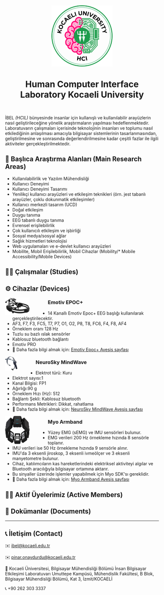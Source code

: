 <h1 align="center">
  <br>
  <a href="https://github.com/HCILab-KocaeliUniversity"><img src="https://github.com/HCILab-KocaeliUniversity/.github/blob/main/profile/Media/logo/HCI-IBEL.png" alt="Human Computer Interface Laboratory Kocaeli University" width="200"></a>
  <br>
  <br>
  Human Computer Interface Laboratory Kocaeli University
  <br>
</h1>

<br>


İBEL *(HCIL)* bünyesinde insanlar için kullanışlı ve kullanılabilir arayüzlerin nasıl geliştirileceğine yönelik araştırmaların yapılması hedeflenmektedir. Laboratuvarın çalışmaları içerisinde teknolojinin insanları ve toplumu nasıl etkilediğinin anlaşılması amacıyla bilgisayar sistemlerinin tasarlanmasından, geliştirilmesine ve sonrasında değerlendirilmesine kadar çeşitli fazlar ile ilgili aktiviteler gerçekleştirilmektedir.

## 🔎 Başlıca Araştırma Alanları (Main Research Areas)
* Kullanılabilirlik ve Yazılım Mühendisliği 
* Kullanıcı Deneyimi
* Kullanıcı Deneyimi Tasarımı
* Yenilikçi kullanıcı arayüzleri ve etkileşim teknikleri (örn. jest tabanlı arayüzler, çoklu dokunmatik etkileşimler) 
* Kullanıcı merkezli tasarım (UCD) 
* Doğal etkileşim 
* Duygu tanıma
* EEG tabanlı duygu tanıma
* Evrensel erişilebilirlik 
* Çok kullanıcılı etkileşim ve işbirliği 
* Sosyal medya/sosyal ağlar 
* Sağlık hizmetleri teknolojisi 
* Web uygulamaları ve e-devlet kullanıcı arayüzleri 
* Mobilite, Mobil Erişilebilirlik, Mobil Cihazlar (Mobility/* Mobile Accessibility/Mobile Devices)

## 👩‍💻 Çalışmalar (Studies)

## ⚙️ Cihazlar (Devices)


<a href="https://avesis.kocaeli.edu.tr/arastirma-grubu/ibel/cihaz/92/emotiv-epoc-14-kanalli-kablosuz-eeg-baslik">
<img
  src="https://github.com/HCILab-KocaeliUniversity/.github/blob/main/profile/Media/devices/EmotivEpoc%2B.png"
  alt="EmotivEPOC+"
  title="EmotivEPOC+"
  style="display: inline-block; float: left; margin-right: 60px; max-width: 80px"></a>

  
### Emotiv EPOC+

* 14 Kanallı Emotiv Epoc+ EEG başlığı kullanılarak gerçekleştirilecektir.
* AF3, F7, F3, FC5, T7, P7, O1, O2, P8, T8, FC6, F4, F8, AF4
* Örneklem oranı 128 Hz 
* Tuzlu su bazlı ıslak sensörler
* Kablosuz bluetooth bağlantı
* Emotiv PRO
* 📃 Daha fazla bilgi almak için: [Emotiv Epoc+ Avesis sayfası](https://avesis.kocaeli.edu.tr/arastirma-grubu/ibel/cihaz/92/emotiv-epoc-14-kanalli-kablosuz-eeg-baslik)


<a href="https://avesis.kocaeli.edu.tr/arastirma-grubu/ibel/cihaz/93/neursosky-mindwave-mobil-2-eeg-baslik">
<img
  src="https://github.com/HCILab-KocaeliUniversity/.github/blob/main/profile/Media/devices/NeursoSkyMindWave.png"
  alt="NeursoSkyMindWave"
  title="NeursoSkyMindWave"
  style="display: inline-block; float: left; margin-right: 60px; max-width: 40px">
</a>

### NeuroSky MindWave

* Elektrot türü: Kuru 
* Elektrot sayısı:1
* Kanal Bilgisi: FP1
* Ağırlığı:90 g 
* Örneklem Hızı (Hz): 512 
* Bağlantı Şekli: Kablosuz bluetooth
* Performans Metrikleri: Dikkat, rahatlama
* 📃 Daha fazla bilgi almak için: [NeuroSky MindWave Avesis sayfası](https://avesis.kocaeli.edu.tr/arastirma-grubu/ibel/cihaz/93/neursosky-mindwave-mobil-2-eeg-baslik)

<a href="https://avesis.kocaeli.edu.tr/arastirma-grubu/ibel/cihaz/94/myo-kol-bandi">
<img
  src="https://github.com/HCILab-KocaeliUniversity/.github/blob/main/profile/Media/devices/MYOKolBand%C4%B1.png"
  alt="MYOKolBandı+"
  title="MYOKolBandı"
  style="display: inline-block; float: left; margin-right: 60px; max-width:80px">
</a>

### Myo Armband

* Yüzey EMG (sEMG) ve IMU sensörleri bulunur.
* EMG verileri 200 Hz örnekleme hızında 8 sensörle toplanır.
* IMU verileri ise 50 Hz örnekleme hızında 9 sensörle alınır.
* IMU'da 3 eksenli jiroskop, 3 eksenli ivmeölçer ve 3 eksenli manyetometre bulunur.
* Cihaz, katılımcıların kas hareketlerindeki elektriksel aktiviteyi algılar ve Bluetooth aracılığıyla bilgisayar ortamına aktarır.
* Bu sinyaller üzerinde işlemler yapabilmek için Myo SDK'sı gereklidir.
* 📃 Daha fazla bilgi almak için: [Myo Armband Avesis sayfası](https://avesis.kocaeli.edu.tr/arastirma-grubu/ibel/cihaz/94/myo-kol-bandi)

## 👩‍🏫 Aktif Üyelerimiz (Active Members)

## 📖 Dokümanlar (Documents)


--- 

## 📞 İletişim (Contact)


✉️ ibel@kocaeli.edu.tr

✉️ pinar.onaydurdu@kocaeli.edu.tr

🏫 Kocaeli Üniversitesi, Bilgisayar Mühendisliği Bölümü İnsan Bilgisayar Etkileşimi Laboratuvarı Umuttepe Kampüsü, Mühendislik Fakültesi, B Blok, Bilgisayar Mühendisliği Bölümü, Kat 3, İzmit/KOCAELİ

📞 +90 262 303 3337